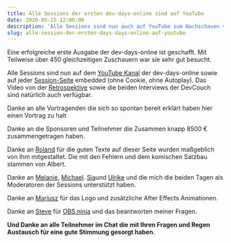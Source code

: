 ```yaml
---
title: Alle Sessions der ersten dev-days-online sind auf YouTube
date: 2020-05-15 12:00:00
description: 'Alle Sessions sind nun auch auf YouTube zum Nachschauen verfügbar'
slug: alle-session-der-ersten-days-days-online-auf-youtube
---
```


Eine erfolgreiche erste Ausgabe der dev-days-online ist geschafft. Mit Teilweise über 450 gleichzeitigen Zuschauern
war sie sehr gut besucht.

Alle Sessions sind nun auf dem [YouTube Kanal](https://www.youtube.com/c/devdaysonline) der dev-days-online sowie auf jeder [Session-Seite](/sessions) embedded (ohne Cookie, ohne Autoplay). Das Video von der [Retrospektive](/session/moderation-regie/) sowie
die beiden Interviews der DevCouch sind natürlich auch verfügbar.

Danke an alle Vortragenden die sich so spontan bereit erklärt haben hier einen Vortrag zu halt

Danke an die Sponsoren und Teilnehmer die Zusammen knapp 8500 € zusammengetragen haben.

Danke an [Roland](https://twitter.com/RolandWeigelt) für die guten Texte auf dieser Seite wurden maßgeblich von Ihm mitgestaltet. Die mit den Fehlern und dem komischen Satzbau stammen von Albert.

Danke an [Melanie](https://twitter.com/melanieeibl), [Michael](https://twitter.com/MiB_MD_DevDays). [Sia](https://twitter.com/dersia)und [Ulrike](https://twitter.com/ullistirnweiss) und die mich die beiden Tagen als Moderatoren der Sessions unterstützt haben.

Danke an [Mariusz](https://www.handmade-systems.de/) für das Logo und zusätzliche After Effects Animationen.

Danke an [Steve](https://github.com/steveseguin) für [OBS.ninja](https://obs.ninja)  und das beantworten meiner Fragen.

**Und Danke an alle Teilnehmer im Chat die mit Ihren Fragen und Regen Austausch für eine gute Stimmung gesorgt haben**.

